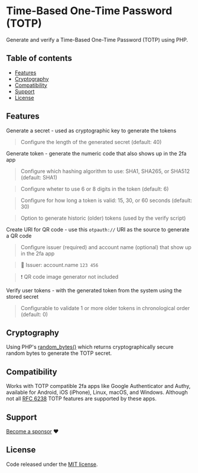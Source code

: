 # Time-Based One-Time Password (TOTP)
Generate and verify a Time-Based One-Time Password (TOTP) using PHP.

## Table of contents
* [Features](#features)
* [Cryptography](#cryptography)
* [Compatibility](#compatibility)
* [Support](#support)
* [License](#license)

## Features
Generate a secret - used as cryptographic key to generate the tokens
> Configure the length of the generated secret (default: 40)

Generate token - generate the numeric code that also shows up in the 2fa app
> Configure which hashing algorithm to use: SHA1, SHA265, or SHA512 (default: SHA1)

> Configure wheter to use 6 or 8 digits in the token (default: 6)

> Configure for how long a token is valid: 15, 30, or 60 seconds (default: 30)

> Option to generate historic (older) tokens (used by the verify script)

Create URI for QR code - use this ```otpauth://``` URI as the source to generate a QR code
> Configure issuer (required) and account name (optional) that show up in the 2fa app

> 🔵 Issuer: account.name ```123 456```

> ❗ QR code image generator not included

Verify user tokens - with the generated token from the system using the stored secret
> Configurable to validate 1 or more older tokens in chronological order (default: 0)

## Cryptography
Using PHP's [random_bytes()](https://www.php.net/random_bytes) which returns cryptographically secure random bytes to generate the TOTP secret.

## Compatibility
Works with TOTP compatible 2fa apps like Google Authenticator and Authy, available for Android, iOS (iPhone), Linux, macOS, and Windows. Although not all [RFC 6238](https://datatracker.ietf.org/doc/html/rfc6238) TOTP features are supported by these apps.

## Support
[Become a sponsor](https://github.com/sponsors/mrshoekstra) ❤️

## License
Code released under the [MIT license](LICENSE.md).

